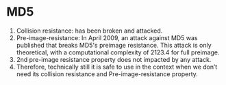 # MD5

1. Collision resistance: has been broken and attacked.
2. Pre-image-resistance: In April 2009, an attack against MD5 was published that breaks MD5's preimage resistance. This attack is only theoretical, with a computational complexity of 2123.4 for full preimage.
3. 2nd pre-image resistance property does not impacted by any attack. 
4. Therefore, technically still it is safe to use in the context when we don’t need its collision resistance and Pre-image-resistance property.
